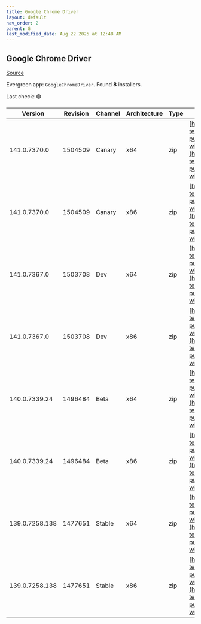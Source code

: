 ```yaml
---
title: Google Chrome Driver
layout: default
nav_order: 2
parent: G
last_modified_date: Aug 22 2025 at 12:48 AM
---
```


## Google Chrome Driver

[Source](https://googlechromelabs.github.io/chrome-for-testing/)

Evergreen app: `GoogleChromeDriver`. Found **8** installers.

Last check: 🟢

| Version        | Revision | Channel | Architecture | Type | URI                                                                                                                                                                                                          |
| -------------- | -------- | ------- | ------------ | ---- | ------------------------------------------------------------------------------------------------------------------------------------------------------------------------------------------------------------ |
| 141.0.7370.0   | 1504509  | Canary  | x64          | zip  | [https://storage.googleapis.com/chrome-for-testing-public/141.0.7370.0/win64/chromedriver-win64.zip](https://storage.googleapis.com/chrome-for-testing-public/141.0.7370.0/win64/chromedriver-win64.zip)     |
| 141.0.7370.0   | 1504509  | Canary  | x86          | zip  | [https://storage.googleapis.com/chrome-for-testing-public/141.0.7370.0/win32/chromedriver-win32.zip](https://storage.googleapis.com/chrome-for-testing-public/141.0.7370.0/win32/chromedriver-win32.zip)     |
| 141.0.7367.0   | 1503708  | Dev     | x64          | zip  | [https://storage.googleapis.com/chrome-for-testing-public/141.0.7367.0/win64/chromedriver-win64.zip](https://storage.googleapis.com/chrome-for-testing-public/141.0.7367.0/win64/chromedriver-win64.zip)     |
| 141.0.7367.0   | 1503708  | Dev     | x86          | zip  | [https://storage.googleapis.com/chrome-for-testing-public/141.0.7367.0/win32/chromedriver-win32.zip](https://storage.googleapis.com/chrome-for-testing-public/141.0.7367.0/win32/chromedriver-win32.zip)     |
| 140.0.7339.24  | 1496484  | Beta    | x64          | zip  | [https://storage.googleapis.com/chrome-for-testing-public/140.0.7339.24/win64/chromedriver-win64.zip](https://storage.googleapis.com/chrome-for-testing-public/140.0.7339.24/win64/chromedriver-win64.zip)   |
| 140.0.7339.24  | 1496484  | Beta    | x86          | zip  | [https://storage.googleapis.com/chrome-for-testing-public/140.0.7339.24/win32/chromedriver-win32.zip](https://storage.googleapis.com/chrome-for-testing-public/140.0.7339.24/win32/chromedriver-win32.zip)   |
| 139.0.7258.138 | 1477651  | Stable  | x64          | zip  | [https://storage.googleapis.com/chrome-for-testing-public/139.0.7258.138/win64/chromedriver-win64.zip](https://storage.googleapis.com/chrome-for-testing-public/139.0.7258.138/win64/chromedriver-win64.zip) |
| 139.0.7258.138 | 1477651  | Stable  | x86          | zip  | [https://storage.googleapis.com/chrome-for-testing-public/139.0.7258.138/win32/chromedriver-win32.zip](https://storage.googleapis.com/chrome-for-testing-public/139.0.7258.138/win32/chromedriver-win32.zip) |
